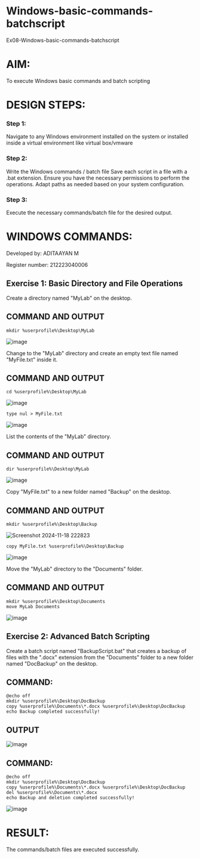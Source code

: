 # Windows-basic-commands-batchscript
Ex08-Windows-basic-commands-batchscript

# AIM:
To execute Windows basic commands and batch scripting

# DESIGN STEPS:

### Step 1:

Navigate to any Windows environment installed on the system or installed inside a virtual environment like virtual box/vmware 

### Step 2:

Write the Windows commands / batch file
Save each script in a file with a .bat extension.
Ensure you have the necessary permissions to perform the operations.
Adapt paths as needed based on your system configuration.

### Step 3:

Execute the necessary commands/batch file for the desired output. 


# WINDOWS COMMANDS:

Developed by: ADITAAYAN M

Register number: 212223040006

## Exercise 1: Basic Directory and File Operations
Create a directory named "MyLab" on the desktop.


## COMMAND AND OUTPUT
```
mkdir %userprofile%\Desktop\MyLab
```

![image](https://github.com/user-attachments/assets/971cebbc-c9d2-44fc-adc9-2b1152a6c55e)


Change to the "MyLab" directory and create an empty text file named "MyFile.txt" inside it.


## COMMAND AND OUTPUT
```
cd %userprofile%\Desktop\MyLab
```

![image](https://github.com/user-attachments/assets/2af10eb7-2f56-446c-a992-c64acc38ebd7)

```
type nul > MyFile.txt
```

![image](https://github.com/user-attachments/assets/e19ec36d-fa54-4a5e-bd30-183ae6179a20)

List the contents of the "MyLab" directory.


## COMMAND AND OUTPUT
```
dir %userprofile%\Desktop\MyLab
```

![image](https://github.com/user-attachments/assets/29fc03f5-5523-4eb2-a39c-f2e01c38a879)

Copy "MyFile.txt" to a new folder named "Backup" on the desktop.

## COMMAND AND OUTPUT
```
mkdir %userprofile%\Desktop\Backup
```

![Screenshot 2024-11-18 222823](https://github.com/user-attachments/assets/8a1cc2e2-cf19-4c12-ba57-a22dc159a350)

```
copy MyFile.txt %userprofile%\Desktop\Backup
```

![image](https://github.com/user-attachments/assets/befc4d9c-847c-4fc8-b89d-3ba21a5646ba)

Move the "MyLab" directory to the "Documents" folder.


## COMMAND AND OUTPUT

```
mkdir %userprofile%\Desktop\Documents
move MyLab Documents
```

![image](https://github.com/user-attachments/assets/7f547ed6-f06f-4794-8335-21202d139d39)


## Exercise 2: Advanced Batch Scripting

Create a batch script named "BackupScript.bat" that creates a backup of files with the ".docx" extension from the "Documents" folder to a new folder named "DocBackup" on the desktop.

## COMMAND:

```
@echo off
mkdir %userprofile%\Desktop\DocBackup
copy %userprofile%\Documents\*.docx %userprofile%\Desktop\DocBackup
echo Backup completed successfully!
```

## OUTPUT

![image](https://github.com/user-attachments/assets/07d0b6b5-0395-49b8-82a2-f0c5633baadf)


## COMMAND:

```
@echo off
mkdir %userprofile%\Desktop\DocBackup
copy %userprofile%\Documents\*.docx %userprofile%\Desktop\DocBackup
del %userprofile%\Documents\*.docx
echo Backup and deletion completed successfully!
```

![image](https://github.com/user-attachments/assets/09b9b2b4-239f-4bb4-8269-f6f34e0a8a12)


# RESULT:
The commands/batch files are executed successfully.

